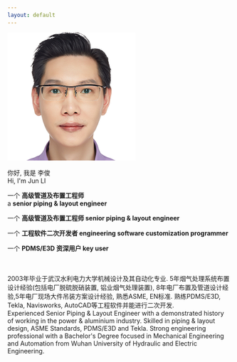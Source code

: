 ```yaml
---
layout: default
---
```


<div class="row align-items-center">
  <div class="col-4">
    <div class="image"><img src="/media/profile.png" alt=""></div>

  </div>
  <div class="col-6">
    <div class="designation">
        <div class="typing-title">
            <p>
              <div>你好, 我是 李俊</div>
              <div>Hi, I'm Jun LI</div>
            </p>
            <p>
              <div>一个 <strong>高级管道及布置工程师</strong></div>
              <div>a <strong>senior piping & layout engineer</strong></div>
            </p>
            <p>一个 <strong>高级管道及布置工程师 senior piping & layout engineer</strong></p>
            <p>一个 <strong>工程软件二次开发者 engineering software customization programmer</strong></p>
            <p>一个 <strong>PDMS/E3D 资深用户 key user</strong></p>
        </div>
        <span class="typed-title"></span>
    </div>
  </div>
</div>

<br>
<br>
2003年毕业于武汉水利电力大学机械设计及其自动化专业. 5年烟气处理系统布置设计经验(包括电厂脱硫脱硝装置, 铝业烟气处理装置), 8年电厂布置及管道设计经验,5年电厂现场大件吊装方案设计经验, 熟悉ASME, EN标准. 熟练PDMS/E3D, Tekla, Navisworks, AutoCAD等工程软件并能进行二次开发. <br>
Experienced Senior Piping & Layout Engineer with a demonstrated history of working in the power & aluminium industry. Skilled in piping & layout design, ASME Standards, PDMS/E3D and Tekla. Strong engineering professional with a Bachelor's Degree focused in Mechanical Engineering and Automation from Wuhan University of Hydraulic and Electric Engineering.